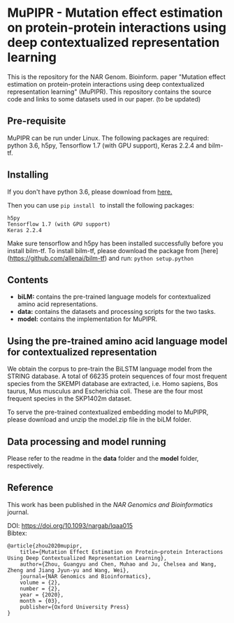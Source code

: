 # MuPIPR - Mutation effect estimation on protein-protein interactions using deep contextualized representation learning
This is the repository for the NAR Genom. Bioinform. paper "Mutation effect estimation on protein-protein interactions using deep contextualized representation learning" (MuPIPR). This repository contains the source code and links to some datasets used in our paper. (to be updated)

## Pre-requisite

MuPIPR can be run under Linux. The following packages are required: python 3.6, h5py, Tensorflow 1.7 (with GPU support), Keras 2.2.4 and bilm-tf.

## Installing
If you don't have python 3.6, please download from [here.](https://www.python.org/downloads/)

Then you can use ```pip install ``` to install the following packages:

	h5py
	Tensorflow 1.7 (with GPU support)
	Keras 2.2.4

Make sure tensorflow and h5py has been installed successfully before you install bilm-tf. To install bilm-tf, please download the package from [here] (https://github.com/allenai/bilm-tf) and run: `python setup.python`
	

## Contents
* **biLM:** contains the pre-trained language models for contextualized amino acid representations.
* **data:** contains the datasets and processing scripts for the two tasks.
* **model:** contains the implementation for MuPIPR.


## Using the pre-trained amino acid language model for contextualized representation
We obtain the corpus to pre-train the BiLSTM language model from the STRING database. A total of 66235 protein sequences of four most frequent species from the SKEMPI database are extracted, i.e. Homo sapiens, Bos taurus, Mus musculus and Escherichia coli. These are the four most frequent species in the SKP1402m dataset.

To serve the pre-trained contextualized embedding model to MuPIPR, please download and unzip the model.zip file in the biLM folder.

## Data processing and model running
Please refer to the readme in the **data** folder and the **model** folder, respectively. 


## Reference
This work has been published in the *NAR Genomics and Bioinformatics* journal.

DOI: https://doi.org/10.1093/nargab/lqaa015  
Bibtex:

    @article{zhou2020mupipr,
        title={Mutation Effect Estimation on Protein–protein Interactions Using Deep Contextualized Representation Learning},
        author={Zhou, Guangyu and Chen, Muhao and Ju, Chelsea and Wang, Zheng and Jiang Jyun-yu and Wang, Wei},
        journal={NAR Genomics and Bioinformatics},
        volume = {2},
        number = {2},
        year = {2020},
        month = {03},
        publisher={Oxford University Press}
    }
